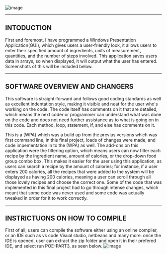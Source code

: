 ![image](https://github.com/ThakeerMoola/POE_PROG6221/assets/102582551/062ddad9-41ae-46ee-8af8-7f9359b66e43)

-----------
INTODUCTION
-----------
First and foremost, I have programmed a Windows Presentation Application(GUI), which gives users a user-friendly look, it allows users to enter their specified amount of ingredients, units of measurement, quantities, and the number of steps involved. This application saves users data in arrays, so when displayed, it will output what the user has entered. Screenshots of this will be included below.

------------------------------
SOFTWARE OVERVIEW AND CHANGERS
------------------------------
This software is straight-forward and follows good coding standards as well as excellent indentation style, making it visible and neat for the user who's working on the code. The code itself has comments on it that are detailed, which means the next coder or programmer can understand what was done on the code and does not need further assistance as to what is going on in this code. Each method, loop, statement, if, and else has comments on it.

This is a (WPA) which was a build up from the previus versions which was first command line, in this final project, loads of changes were made, and code impementation in to the (WPA) as well. The add-ons on this application were the filtering option, which means users can now filter each recipe by the ingredient name, amount of calories, or the drop-down food group combo box. This makes it easier for the user using this application, as users can search a recipe by the amount of calories; for instance, if a user enters 200 calories, all the recipes that were added to the system will be displayed as having 200 calories, meaning a user can scroll through all those lovely recipes and choose the correct one. Some of the code that was implemented in this final project had to go through intense changes, which meant that some code was never used and some code was actually tweaked in order for it to work correctly.

--------------------------------
INSTRICTUONS ON HOW TO COMPILE
--------------------------------
First of all, users can compile the software either using an online compiler, or an IDE such as vs code Visual studio, netbeans and many more. once the IDE is opened, user can extract the zip folder and open it in their prefered IDE, and select run POE-PART3, as seen below. 
![image](https://github.com/ThakeerMoola/POE_PROG6221/assets/102582551/8ff7ade0-3717-465a-8660-8779b53b2688)




